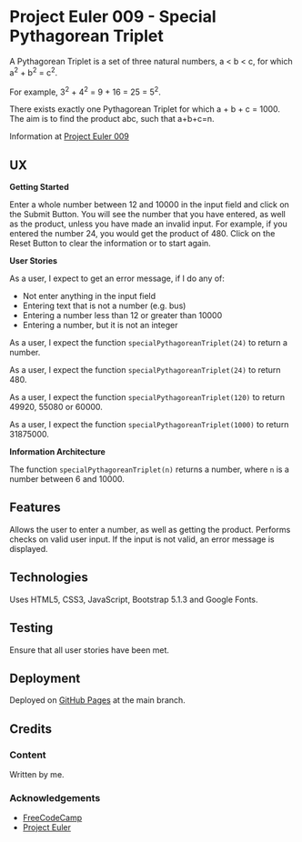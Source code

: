 # Project Euler 009 - Special Pythagorean Triplet

A Pythagorean Triplet is a set of three natural numbers, a < b < c, for which a<sup>2</sup> + b<sup>2</sup> = c<sup>2</sup>.

For example, 3<sup>2</sup> + 4<sup>2</sup> = 9 + 16 = 25 = 5<sup>2</sup>.

There exists exactly one Pythagorean Triplet for which a + b + c = 1000.
The aim is to find the product abc, such that a+b+c=n.

Information at [Project Euler 009](https://projecteuler.net/problem=9)

## UX

**Getting Started**

Enter a whole number between 12 and 10000 in the input field and click on the Submit Button.  You will see the number that you have entered, as well as the product, unless you have made an invalid input.  For example, if you entered the number 24, you would get the product of 480.  Click on the Reset Button to clear the information or to start again.

**User Stories**

As a user, I expect to get an error message, if I do any of:


- Not enter anything in the input field
- Entering text that is not a number (e.g. bus)
- Entering a number less than 12 or greater than 10000
- Entering a number, but it is not an integer

As a user, I expect the function `specialPythagoreanTriplet(24)` to return a number.

As a user, I expect the function `specialPythagoreanTriplet(24)` to return 480.

As a user, I expect the function `specialPythagoreanTriplet(120)` to return 49920, 55080 or 60000.

As a user, I expect the function `specialPythagoreanTriplet(1000)` to return 31875000.

**Information Architecture**

The function `specialPythagoreanTriplet(n)` returns a number, where `n` is a number between 6 and 10000.

## Features

Allows the user to enter a number, as well as getting the product.  Performs checks on valid user input.  If the input is not valid, an error message is displayed.

## Technologies

Uses HTML5, CSS3, JavaScript, Bootstrap 5.1.3 and Google Fonts.

## Testing

Ensure that all user stories have been met.

## Deployment

Deployed on [GitHub Pages](https://derektypist.github.io/project-euler-009) at the main branch.

## Credits

### Content

Written by me.

### Acknowledgements

- [FreeCodeCamp](https://www.freecodecamp.org)
- [Project Euler](https://projecteuler.net)